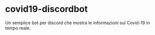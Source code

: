 # covid19-discordbot

Un semplice bot per discord che mostra le informazioni sul Covid-19 in tempo reale.
